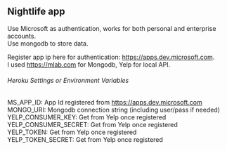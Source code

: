 ## Nightlife app

Use Microsoft as authentication, works for both personal and enterprise accounts.  
Use mongodb to store data.  

Register app ip here for authentication: https://apps.dev.microsoft.com.  
I used https://mlab.com for Mongodb, Yelp for local API.

###### Heroku Settings or Environment Variables  
MS_APP_ID: App Id registered from https://apps.dev.microsoft.com  
MONGO_URI: Mongodb connection string (including user/pass if needed)  
YELP_CONSUMER_KEY: Get from Yelp once registered  
YELP_CONSUMER_SECRET: Get from Yelp once registered  
YELP_TOKEN: Get from Yelp once registered  
YELP_TOKEN_SECRET: Get from Yelp once registered  
